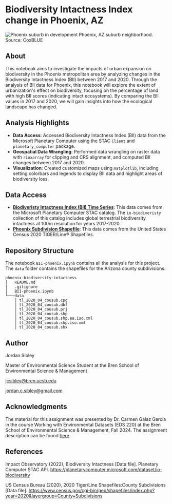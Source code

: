 # Biodiversity Intactness Index change in Phoenix, AZ
![Phoenix suburb in development](https://www.coxblue.com/wp-content/uploads/multihousing_arizona-2048x1152.jpg)
Phoenix, AZ suburb neighborhood.  Source: CoxBLUE
## About 

This notebook aims to investigate the impacts of urban expansion on biodiversity in the Phoenix metropolitan area by analyzing changes in the Biodiversity Intactness Index (BII) between 2017 and 2020. Through the analysis of BII data for Phoenix, this notebook will explore the extent of urbanization's effect on biodiversity, focusing on the percentage of land with high BII scores (indicating intact ecosystems). By comparing the BII values in 2017 and 2020, we will gain insights into how the ecological landscape has changed. 

## Analysis Highlights 
- **Data Access**: Accessed Biodiversity Intactness Index (BII) data from the Microsoft Planetary Computer using the STAC `Client` and `planetary_computer` package.
- **Geospatial Data Wrangling**: Performed data wrangling on raster data with `rioxarray` for clipping and CRS alignment, and computed BII changes between 2017 and 2020.
- **Visualization**: Created customized maps using `matplotlib`, including setting colorbars and legends to display BII data and highlight areas of biodiversity loss.

## Data Access
- **[Biodiveristy Intactness Index (BII) Time Series](https://planetarycomputer.microsoft.com/dataset/io-biodiversity)**: This data comes from the Microsoft Planetary Computer STAC catalog. The `io-biodiveristy` collection of this catalog includes global terrestrial biodiversity intactness at 100m resolution for years 2017-2020.
- **[Phoenix Subdivision Shapefile](https://www.census.gov/cgi-bin/geo/shapefiles/index.php?year=2020&layergroup=County+Subdivisions)**: This data comes from the United States Census 2020 TIGER/Line® Shapefiles. 

## Repository Structure 
The notebook `BII-phoenix.ipynb` contains all the analysis for this project. The `data` folder contains the shapefiles for the Arizona county subdivisions. 
```
phoenix-biodiversity-intactness
│   README.md
|   .gitignore
│   BII-phoenix.ipynb
└───data
    │ tl_2020_04_cousub.cpg
    │ tl_2020_04_cousub.dbf
    │ tl_2020_04_cousub.prj
    │ tl_2020_04_cousub.shp
    │ tl_2020_04_cousub.shp.ea.iso.xml
    │ tl_2020_04_cousub.shp.iso.xml
    │ tl_2020_04_cousub.shx
```
## Author 

Jordan Sibley 

Master of Environmental Science Student at the Bren School of Environmental Science & Management

jcsibley@bren.ucsb.edu

jordan.c.sibley@gmail.com 

## Acknowledgments

The material for this assignment was presented by Dr. Carmen Galaz García in the course Working with Environmental Datasets (EDS 220) at the Bren School of Environmental Science & Management, Fall 2024. The assignment description can be found [here](https://meds-eds-220.github.io/MEDS-eds-220-course/assignments/final-project.html).

## References 
Impact Observatory (2022), Biodiversity Intactness [Data file]. Planetary Computer STAC API. https://planetarycomputer.microsoft.com/dataset/io-biodiversity

US Census Bureau (2020), 2020 Tiger/Line Shapefiles:County Subdivisions [Data file]. https://www.census.gov/cgi-bin/geo/shapefiles/index.php?year=2020&layergroup=County+Subdivisions 
